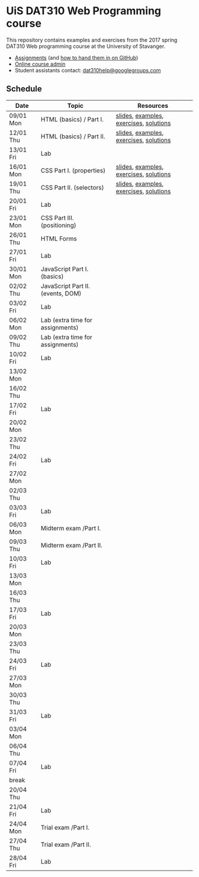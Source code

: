 # UiS DAT310 Web Programming course

This repository contains examples and exercises from the 2017 spring DAT310 Web programming course at the University of Stavanger.

  - [Assignments](assignments/) (and [how to hand them in on GitHub](HOWTO_GitHub.md))
  - [Online course admin](http://bit.ly/uis-dat310)
  - Student assistants contact: dat310help@googlegroups.com

## Schedule

| Date | Topic | Resources |
| --- | --- | --- |
| 09/01 Mon | HTML (basics) / Part I. | [slides](https://speakerdeck.com/kbalog/web-programming-html), [examples](examples/html/basics), [exercises](exercises/html/basics), [solutions](solutions/html/basics) |
| 12/01 Thu | HTML (basics) / Part II. | [slides](https://speakerdeck.com/kbalog/web-programming-html), [examples](examples/html/basics), [exercises](exercises/html/basics), [solutions](solutions/html/basics) |
| 13/01 Fri | Lab | |
| 16/01 Mon | CSS Part I. (properties) | [slides](https://speakerdeck.com/kbalog/web-programming-css-part-i), [examples](examples/css/properties), [exercises](exercises/css/properties), [solutions](solutions/css/properties) |
| 19/01 Thu | CSS Part II. (selectors) | [slides](https://speakerdeck.com/kbalog/web-programming-css-part-ii), [examples](examples/css/selectors), [exercises](exercises/css/selectors), [solutions](solutions/css/selectors) |
| 20/01 Fri | Lab | |
| 23/01 Mon | CSS Part III. (positioning) | |
| 26/01 Thu | HTML Forms | |
| 27/01 Fri | Lab | |
| 30/01 Mon | JavaScript Part I. (basics) | |
| 02/02 Thu | JavaScript Part II. (events, DOM) | |
| 03/02 Fri | Lab | |
| 06/02 Mon | Lab (extra time for assignments) | |
| 09/02 Thu | Lab (extra time for assignments) | |
| 10/02 Fri | Lab | |
| 13/02 Mon | | |
| 16/02 Thu | | |
| 17/02 Fri | Lab | |
| 20/02 Mon | | |
| 23/02 Thu | | |
| 24/02 Fri | Lab | |
| 27/02 Mon | | |
| 02/03 Thu | | |
| 03/03 Fri | Lab | |
| 06/03 Mon | Midterm exam /Part I. | |
| 09/03 Thu | Midterm exam /Part II. | |
| 10/03 Fri | Lab | |
| 13/03 Mon | | |
| 16/03 Thu | | |
| 17/03 Fri | Lab | |
| 20/03 Mon | | |
| 23/03 Thu | | |
| 24/03 Fri | Lab | |
| 27/03 Mon | | |
| 30/03 Thu | | |
| 31/03 Fri | Lab | |
| 03/04 Mon | | |
| 06/04 Thu | | |
| 07/04 Fri | Lab | |
| break |
| 20/04 Thu | | |
| 21/04 Fri | Lab | |
| 24/04 Mon | Trial exam /Part I. | |
| 27/04 Thu | Trial exam /Part II. | |
| 28/04 Fri | Lab | |
